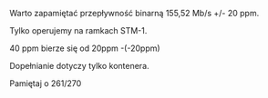 Warto zapamiętać przepływność binarną 155,52 Mb/s +/- 20 ppm.

Tylko operujemy na ramkach STM-1. 

40 ppm bierze się od 20ppm -(-20ppm)

Dopełnianie dotyczy tylko kontenera.

Pamiętaj o 261/270